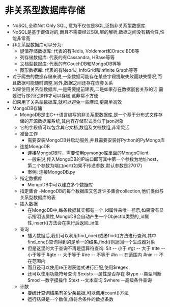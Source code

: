 # 非关系型数据库存储
- NoSQL,全称Not Only SQL, 意为不仅仅是SQL,泛指非关系型数据库.
- NoSQL是基于键值对的,而且不需要经过SQL层的解析,数据之间没有耦合性,性能非常高
- 非关系型数据库可以分为:
    - 键值存储数据库: 代表的有Redis, Voldemort和Orace BDB等
    - 列存储数据库: 代表的有Cassandra, HBase等等
    - 文档型数据库: 代表的有CouchDB和MongoDB等等
    - 图形数据库: 代表的有Neo4J, InfoGrid和Infinite Graph等等
- 对于爬虫的数据存储来说,一条数据可能存在某些字段提取失败而缺失情况,而且数据可能随时调整,另外,数据之间还存在嵌套关系
- 如果使用关系型数据库,一是需要提前建表,二是如果存在数据嵌套关系的话,需要进行序列化操作才可以存储,这非常不方便
- 如果用了关系型数据库,就可以避免一些麻烦,更简单高效
- MongoDB存储
    - MongoDB是由C++语言编写的非关系型数据库,是一个基于分布式文件存储的开源数据库系统,其内容存储形式类似于json对象
    - 它的字段值可以包含其它文档,数组及文档数组,非常灵活
    - 准备工作
        - 需要安装MongoDB并启动服务,并且需要安装好Python的PyMongo库
    - 连接MongoDB
        - 连接MongoDB时，需要使用pymongo库里面的MongoClient
        - 一般来说,传入MongoDB的IP端口即可其中第一个参数为地址host，第二个参数为端口port(如果不传递参数,默认参数是27017)
        - 案例: 连接MongoDB.py
    - 指定数据库
        - MongoDB中可以建立多个数据库
    - 指定集合
        -MongoDB的每个数据库又包含许多集合collection,他们类似与关系型数据库的表
    - 插入数据
        - 在MongoDB中,每条数据其实都有一个_id属性来唯一标示,如果没有显示指明该属性,MongoDB会自动产生一个ObjectId类型的_id属性,insert()方法会在执行后返回_id值
    - 查询
        - 插入数据后,我们可以利用find_one()或者find()方法进行查询,其中find_one()查询得到的是单一的结果,find()则返回一个生成器对象
        - 但是这里的大于查询不再是运算符查询:
               $lt   -- 小于
               #gt   -- 大于
               #lte  -- 小于等于
               #gte  -- 大于等于
               #ne   -- 不等于
               #in   -- 在范围内
               #nin  -- 不在范围内
        - 而且还可以使用re正则表达式进行匹配,使用$regex
        - 还可以使用功能符号查询
                    $exists   --属性是否存在
                    $type     --类型判断
                    $mod      --数字摸操作
                    $text     --文本查询
                    $where    --高级条件查询
    - 计数
        - 要统计查询结果有多少条数据,可以调用count()方法
        - 运行结果是一个数值,值符合条件的数据条数
                    